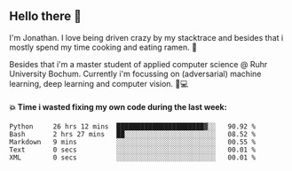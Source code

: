 ## Hello there 👋

I'm Jonathan. I love being driven crazy by my stacktrace and besides that i mostly spend my time cooking and eating ramen. 🍜

Besides that i'm a master student of applied computer science @ Ruhr University Bochum. 
Currently i'm focussing on (adversarial) machine learning, deep learning and computer vision. 🔬💻

#### 💥 Time i wasted fixing my own code during the last week:

<!--START_SECTION:waka-->

```text
Python     26 hrs 12 mins  ██████████████████████▓░░   90.92 %
Bash       2 hrs 27 mins   ██░░░░░░░░░░░░░░░░░░░░░░░   08.52 %
Markdown   9 mins          ░░░░░░░░░░░░░░░░░░░░░░░░░   00.55 %
Text       0 secs          ░░░░░░░░░░░░░░░░░░░░░░░░░   00.01 %
XML        0 secs          ░░░░░░░░░░░░░░░░░░░░░░░░░   00.01 %
```

<!--END_SECTION:waka-->
